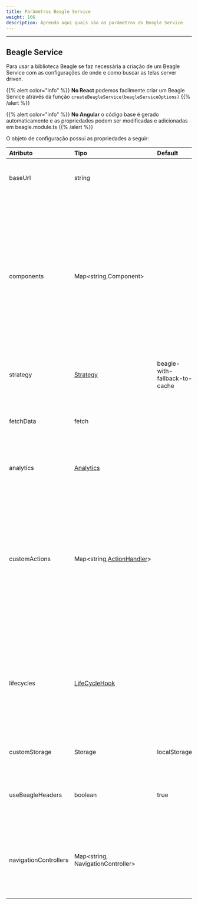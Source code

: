 ```yaml
---
title: Parâmetros Beagle Service
weight: 166
description: Aprenda aqui quais são os parâmetros do Beagle Service
---
```


---

## Beagle Service

Para usar a biblioteca Beagle se faz necessária a criação de um Beagle Service com as configurações de onde e como buscar as telas server driven. 

{{% alert color="info" %}}
**No React** podemos facilmente criar um Beagle Service através da função `createBeagleService(beagleServiceOptions)`
{{% /alert %}}

{{% alert color="info" %}}
**No Angular** o código base é gerado automaticamente e as propriedades podem ser modificadas e adicionadas em beagle.module.ts
{{% /alert %}}

O objeto de configuração possui as propriedades a seguir:

| Atributo | Tipo | Default | Descrição |
| :--- | :--- | :--- | :--- |
| baseUrl | string |  | **Obrigatória:** URL para o servidor com as telas \(JSON\) no formato Beagle |
| components | Map&lt;string,Component&gt; |  | **Obrigatória:** Um mapa de componentes que serão renderizados através da biblioteca Beagle. Os valores são pares chave e valor onde a chave é o identificador Beagle e sempre começará por `beagle:` ou `custom:`. Já o valor será o componente ligado ao identificador |
| strategy | [Strategy](estrategias-de-cache.md) | beagle-with-fallback-to-cache | Estratégia de cache aplicada nas requisições de telas ao servidor |
| fetchData | fetch |  | Permite adicionar uma função customizada para fazer requisições HTTP. |
| analytics | [Analytics](../../../api/analytics.md) |  | Permite o uso de handlers para a captura e tagueamento de alguns eventos. |
| customActions | Map&lt;string,[ActionHandler](acoes-customizadas.md)&gt; |  | Um mapa de ações customizadas que podem ser interpretadas pela biblioteca Beagle. É um mapa chave e valor onde a chave será sempre um identificador começado por `beagle:` ou `custom:` e o valor será o [ActionHandler ](acoes-customizadas.md#criando-um-actionhandler)ligado aquela ação. |
| lifecycles | [LifeCycleHook](https://app.gitbook.com/@zup-products/s/beagle/~/drafts/-MKkT7mv7ipZKPW7tBUp/v/v1.0-pt/features/customizacao/beagle-para-web/topicos-avancados/renderizacao) |  | Um mapa global para adicionar comportamentos aos ciclos de vida dos componentes. Cada ciclo ocorre no processo de renderização das telas, antes dos componentes se tornarem HTML |
| customStorage | Storage | localStorage | Substitui o localStorage padrão dos browsers |
| useBeagleHeaders | boolean | true | Usar ou não [headers específicos do Beagle](headers-padroes.md) ao fazer as requisições de telas para o servidor |
| navigationControllers | Map&lt;string, NavigationController&gt; |  | Permite adicionar opções de controle de reposta visual, como mostrar ou não itens de carregamento e componentes de erro |
